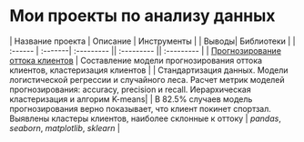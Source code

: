 # Мои проекты по анализу данных

| Название проекта | Описание | Инструменты | | Выводы| Библиотеки | 
| :------ | :-------| :--------- || :--------- || :--------- |
| [Прогнозирование оттока клиентов](ML) | Составление модели прогнозирования оттока клиентов, кластеризация клиентов | | Стандартизация данных. Модели логистической регрессии и случайного леса. Расчет метрик моделей прогнозирования: accuracy, precision и recall.  Иерархическая кластеризация и алгорим K-means| | В 82.5% случаев модель прогнозирования верно показывает, что клиент покинет спортзал. Выявлены кластеры клиентов, наиболее склонные к оттоку | *pandas*, *seaborn*, *matplotlib*, *sklearn* |
